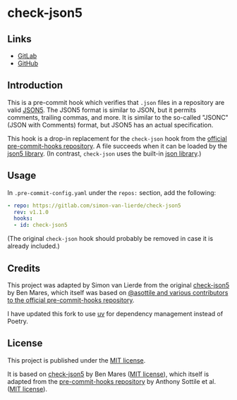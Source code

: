 # check-json5

## Links

- [GitLab](https://gitlab.com/simon-van-lierde/check-json5)
- [GitHub](https://github.com/simon-van-lierde/check-json5)

## Introduction

This is a pre-commit hook which verifies that `.json` files in a repository are valid [JSON5](https://json5.org/). The JSON5 format is similar to JSON, but it permits comments, trailing commas, and more. It is similar to the so-called "JSONC" (JSON with Comments) format, but JSON5 has an actual specification.

This hook is a drop-in replacement for the `check-json` hook from the [official pre-commit-hooks repository](https://pre-commit.com/hooks.html). A file succeeds when it can be loaded by the [json5 library](https://pypi.org/project/json5/). (In contrast, `check-json` uses the built-in [json library](https://docs.python.org/3/library/json.html).)

## Usage

In `.pre-commit-config.yaml` under the `repos:` section, add the following:

```yaml
- repo: https://gitlab.com/simon-van-lierde/check-json5
  rev: v1.1.0
  hooks:
  - id: check-json5
```

(The original `check-json` hook should probably be removed in case it is already included.)

## Credits

This project was adapted by Simon van Lierde from the original [check-json5](https://gitlab.com/bmares/check-json5) by Ben Mares, which itself was based on [@asottile and various contributors to the official pre-commit-hooks repository](https://github.com/pre-commit/pre-commit-hooks/commits/master/pre_commit_hooks/check_json.py).

I have updated this fork to use [uv](https://github.com/astral-sh/uv) for dependency management instead of Poetry.

## License

This project is published under the [MIT license](LICENSE).

It is based on [check-json5](https://gitlab.com/bmares/check-json5) by Ben Mares ([MIT license](https://gitlab.com/bmares/check-json5/-/blob/main/LICENSE)), which itself is adapted from the [pre-commit-hooks repository](https://github.com/pre-commit/pre-commit-hooks) by Anthony Sottile et al. ([MIT license](https://github.com/pre-commit/pre-commit-hooks/blob/main/LICENSE)).
